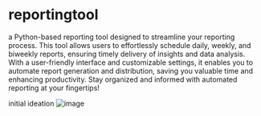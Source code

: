 # reportingtool
a Python-based reporting tool designed to streamline your reporting process. This tool allows users to effortlessly schedule daily, weekly, and biweekly reports, ensuring timely delivery of insights and data analysis. With a user-friendly interface and customizable settings, it enables you to automate report generation and distribution, saving you valuable time and enhancing productivity. Stay organized and informed with automated reporting at your fingertips!

initial ideation
![image](https://github.com/user-attachments/assets/e2d24e0f-8662-43a8-88c1-46c5dc206125)

